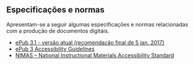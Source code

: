 ## Especificações e normas

Apresentam-se a seguir algumas especificações e normas relacionadas com a produção de documentos digitais.

- [ePub 3.1 - versão atual (recomendação final de 5 jan. 2017)](http://idpf.org/epub/31)
- [ePub 3 Accessibility Guidelines](https://idpf.github.io/a11y-guidelines/)
- [NIMAS – National Instructional Materials Accessibility Standard](https://www2.ed.gov/legislation/FedRegister/proprule/2005-2/062905a.html)

